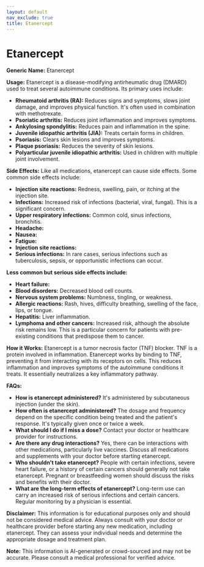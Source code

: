 ```yaml
---
layout: default
nav_exclude: true
title: Etanercept
---
```


# Etanercept

**Generic Name:** Etanercept

**Usage:** Etanercept is a disease-modifying antirheumatic drug (DMARD) used to treat several autoimmune conditions.  Its primary uses include:

* **Rheumatoid arthritis (RA):**  Reduces signs and symptoms, slows joint damage, and improves physical function. It's often used in combination with methotrexate.
* **Psoriatic arthritis:**  Reduces joint inflammation and improves symptoms.
* **Ankylosing spondylitis:**  Reduces pain and inflammation in the spine.
* **Juvenile idiopathic arthritis (JIA):**  Treats certain forms in children.
* **Psoriasis:**  Clears skin lesions and improves symptoms.
* **Plaque psoriasis:**  Reduces the severity of skin lesions.
* **Polyarticular juvenile idiopathic arthritis:**  Used in children with multiple joint involvement.


**Side Effects:**  Like all medications, etanercept can cause side effects.  Some common side effects include:

* **Injection site reactions:**  Redness, swelling, pain, or itching at the injection site.
* **Infections:** Increased risk of infections (bacterial, viral, fungal). This is a significant concern.
* **Upper respiratory infections:**  Common cold, sinus infections, bronchitis.
* **Headache:**
* **Nausea:**
* **Fatigue:**
* **Injection site reactions:**
* **Serious infections:**  In rare cases, serious infections such as tuberculosis, sepsis, or opportunistic infections can occur.


**Less common but serious side effects include:**

* **Heart failure:**
* **Blood disorders:**  Decreased blood cell counts.
* **Nervous system problems:**  Numbness, tingling, or weakness.
* **Allergic reactions:**  Rash, hives, difficulty breathing, swelling of the face, lips, or tongue.
* **Hepatitis:**  Liver inflammation.
* **Lymphoma and other cancers:**  Increased risk, although the absolute risk remains low.  This is a particular concern for patients with pre-existing conditions that predispose them to cancer.


**How it Works:** Etanercept is a tumor necrosis factor (TNF) blocker.  TNF is a protein involved in inflammation.  Etanercept works by binding to TNF, preventing it from interacting with its receptors on cells. This reduces inflammation and improves symptoms of the autoimmune conditions it treats.  It essentially neutralizes a key inflammatory pathway.


**FAQs:**

* **How is etanercept administered?**  It's administered by subcutaneous injection (under the skin).
* **How often is etanercept administered?**  The dosage and frequency depend on the specific condition being treated and the patient's response.  It's typically given once or twice a week.
* **What should I do if I miss a dose?**  Contact your doctor or healthcare provider for instructions.
* **Are there any drug interactions?**  Yes, there can be interactions with other medications, particularly live vaccines.  Discuss all medications and supplements with your doctor before starting etanercept.
* **Who shouldn't take etanercept?**  People with certain infections, severe heart failure, or a history of certain cancers should generally not take etanercept.  Pregnant or breastfeeding women should discuss the risks and benefits with their doctor.
* **What are the long-term effects of etanercept?**  Long-term use can carry an increased risk of serious infections and certain cancers.  Regular monitoring by a physician is essential.


**Disclaimer:** This information is for educational purposes only and should not be considered medical advice.  Always consult with your doctor or healthcare provider before starting any new medication, including etanercept.  They can assess your individual needs and determine the appropriate dosage and treatment plan.


**Note:** This information is AI-generated or crowd-sourced and may not be accurate. Please consult a medical professional for verified advice.